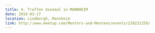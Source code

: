 ```yaml
---
title: 4. Treffen diesmal in MANNHEIM
date: 2016-03-17
location: Lindbergh, Mannheim
link: http://www.meetup.com/Mentors-and-Mentees/events/229231259/
---
```

